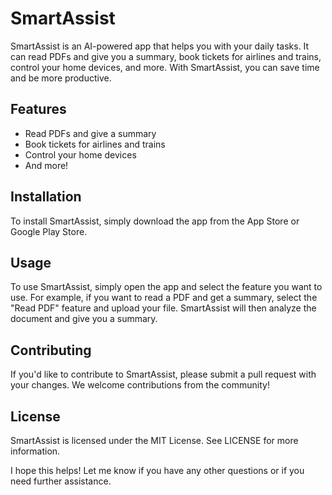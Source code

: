# SmartAssist

SmartAssist is an AI-powered app that helps you with your daily tasks. It can read PDFs and give you a summary, book tickets for airlines and trains, control your home devices, and more. With SmartAssist, you can save time and be more productive.

## Features

- Read PDFs and give a summary
- Book tickets for airlines and trains
- Control your home devices
- And more!

## Installation

To install SmartAssist, simply download the app from the App Store or Google Play Store.

## Usage

To use SmartAssist, simply open the app and select the feature you want to use. For example, if you want to read a PDF and get a summary, select the "Read PDF" feature and upload your file. SmartAssist will then analyze the document and give you a summary.


## Contributing

If you'd like to contribute to SmartAssist, please submit a pull request with your changes. We welcome contributions from the community!

## License

SmartAssist is licensed under the MIT License. See LICENSE for more information.

I hope this helps! Let me know if you have any other questions or if you need further assistance.